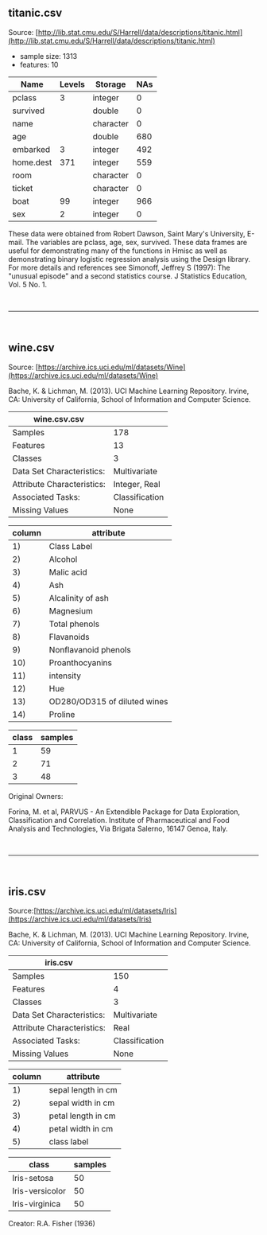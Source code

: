 ## titanic.csv

Source: [http://lib.stat.cmu.edu/S/Harrell/data/descriptions/titanic.html](http://lib.stat.cmu.edu/S/Harrell/data/descriptions/titanic.html)

- sample size: 1313   
- features: 10   

| Name      | Levels | Storage   | NAs |
|-----------|--------|-----------|-----|
| pclass    | 3      | integer   | 0   |
| survived  |        | double    | 0   |
| name      |        | character | 0   |
| age       |        | double    | 680 |
| embarked  | 3      | integer   | 492 |
| home.dest | 371    | integer   | 559 |
| room      |        | character | 0   |
| ticket    |        | character | 0   |
| boat      | 99     | integer   | 966 |
| sex       | 2      | integer   | 0   |


These data were obtained from Robert Dawson, Saint Mary's University, E-mail. The variables are pclass, age, sex, survived. These data frames are useful for demonstrating many of the functions in Hmisc as well as demonstrating binary logistic regression analysis using the Design library. For more details and references see Simonoff, Jeffrey S (1997): The "unusual episode" and a second statistics course. J Statistics Education, Vol. 5 No. 1.

<br>
<hr>
<br>


## wine.csv

Source: [https://archive.ics.uci.edu/ml/datasets/Wine](https://archive.ics.uci.edu/ml/datasets/Wine)

Bache, K. & Lichman, M. (2013). UCI Machine Learning Repository. Irvine, CA: University of California, School of Information and Computer Science.



|wine.csv.csv					  |		  			|
|----------------------------|----------------|
| Samples                    | 178            |
| Features                   | 13             |
| Classes                    | 3              |
| Data Set Characteristics:  | Multivariate   |
| Attribute Characteristics: | Integer, Real  |
| Associated Tasks:          | Classification |
| Missing Values             | None           |

|	column| attribute	|
|-----|------------------------------|
| 1)  | Class Label                  |
| 2)  | Alcohol                      |
| 3)  | Malic acid                   |
| 4)  | Ash                          |
| 5)  | Alcalinity of ash            |
| 6)  | Magnesium                    |
| 7)  | Total phenols                |
| 8)  | Flavanoids                   |
| 9)  | Nonflavanoid phenols         |
| 10) | Proanthocyanins              |
| 11) | intensity                    |
| 12) | Hue                          |
| 13) | OD280/OD315 of diluted wines |
| 14) | Proline                      |


| class | samples   |
|-------|----|
| 1     | 59 |
| 2     | 71 |
| 3     | 48 |

Original Owners: 

Forina, M. et al, PARVUS - 
An Extendible Package for Data Exploration, Classification and Correlation. 
Institute of Pharmaceutical and Food Analysis and Technologies, Via Brigata Salerno, 
16147 Genoa, Italy. 

<br>
<hr>
<br>

## iris.csv


Source:[https://archive.ics.uci.edu/ml/datasets/Iris](https://archive.ics.uci.edu/ml/datasets/Iris) 

Bache, K. & Lichman, M. (2013). UCI Machine Learning Repository. Irvine, CA: University of California, School of Information and Computer Science.

|iris.csv					  |		  			|
|----------------------------|----------------|
| Samples                    | 150            |
| Features                   | 4              |
| Classes                    | 3              |
| Data Set Characteristics:  | Multivariate   |
| Attribute Characteristics: | Real           |
| Associated Tasks:          | Classification |
| Missing Values             | None           |


|	column| attribute	|
|-----|------------------------------|
| 1)  | sepal length in cm                  |
| 2)  | sepal width in cm                      |
| 3)  | petal length in cm                   |
| 4)  | petal width in cm                        |
| 5)  | class label|


| class | samples   |
|-------|----|
| Iris-setosa     | 50 |
| Iris-versicolor     | 50 |
| Iris-virginica     | 50 |


Creator: R.A. Fisher (1936)
